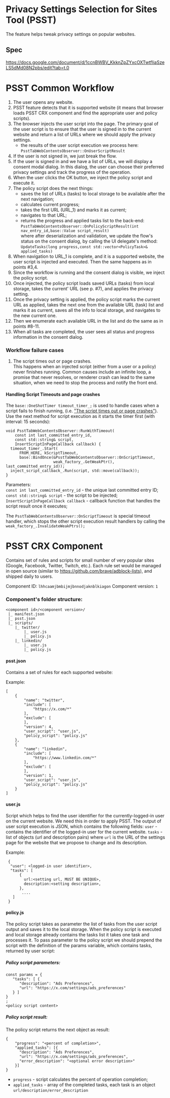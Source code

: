 # Privacy Settings Selection for Sites Tool (PSST)

The feature helps tweak privacy settings on popular websites.

## Spec
https://docs.google.com/document/d/1ccnBWBV_KkknZpZYxcOXTwtfIiaSzeLS5dMd08N2pbs/edit?tab=t.0

# PSST Common Workflow

1. The user opens any website.
2. PSST feature detects that it is supported website (it means that browser loads PSST CRX component and find the appropriate user and policy scripts).
3. The browser injects the user script into the page. The primary goal of the user script is to ensure that the user is signed in to the current website and return a list of URLs where we should apply the privacy settings.
    - the results of the user script execution we process here:</br> `PsstTabWebContentsObserver::OnUserScriptResult`
4. If the user is not signed in, we just break the flow.
5. If the user is signed in and we have a list of URLs, we will display a consent modal dialog. In this dialog, the user can choose their preferred privacy settings and track the progress of the operation.
6. When the user clicks the OK button, we inject the policy script and execute it.
7. The policy script does the next things: 
    - saves the list of URLs (tasks) to local storage to be available after the next navigation;
    - calculates current progress;
    - takes the first URL (URL_1) and marks it as current;
    - navigates to that URL;
    - returns the progress and applied tasks list to the back-end: `PsstTabWebContentsObserver::OnPolicyScriptResult(int nav_entry_id,base::Value script_result)`</br>
    where after deserialization and validation, we update the flow's status on the consent dialog, by calling the UI delegate's method:</br>
    `UpdateTasks(long progress,const std::vector<PolicyTask>& applied_tasks)`</br>
8. When navigation to URL_1 is complete, and it is a supported website, the user script is injected and executed. Then the same happens as in points #3,4.
9. Since the workflow is running and the consent dialog is visible, we inject the policy script.
10. Once injected, the policy script loads saved URLs (tasks) from local storage, takes the current' URL (see p. #7), and applies the privacy setting.
11. Once the privacy setting is applied, the policy script marks the current URL as applied, takes the next one from the available URL (task) list and marks it as current, saves all the info to local storage, and navigates to the new current one.
12. Then we enumerate each available URL in the list and do the same as in points #8-11.
13. When all tasks are completed, the user sees all status and progress information in the consent dialog.

### Workflow failure cases

1. <a id="script-times-out"></a>The script times out or page crashes.</br> This happens when an injected script (either from a user or a policy) never finishes running. Common causes include an infinite loop, a promise that never resolves, or renderer crash can lead to the same situation, when we need to stop the process and notify the front end.

#### Handling Script Timeouts and page crashes

The `base::OneShotTimer timeout_timer_;` is used to handle cases when a script fails to finish running, (i.e. ["The script times out or page crashes"](#script-times-out)).</br>
Use the next method for script execution as it starts the timer first (with interval: 15 seconds):
```
void PsstTabWebContentsObserver::RunWithTimeout(
    const int last_committed_entry_id,
    const std::string& script,
    InsertScriptInPageCallback callback) {
  timeout_timer_.Start(
      FROM_HERE, kScriptTimeout,
      base::BindOnce(&PsstTabWebContentsObserver::OnScriptTimeout,
                     weak_factory_.GetWeakPtr(), last_committed_entry_id));
  inject_script_callback_.Run(script, std::move(callback));
}

```
Parameters:</br>
`const int last_committed_entry_id` -  the unique last committed entry ID;</br>
`const std::string& script` - the script to be injected;</br>
`InsertScriptInPageCallback callback` - callback function that handles the script result once it executes;

The `PsstTabWebContentsObserver::OnScriptTimeout` is special timeout handler, which stops the other script execution result handlers by calling the `weak_factory_.InvalidateWeakPtrs();`

# PSST CRX Component

Contains set of rules and scripts for small number of very popular sites (Google, Facebook, Twitter, Twitch, etc.). 
Each rule set would be managed in open source (similar to https://github.com/brave/adblock-lists), and shipped daily to users.

Component ID: `lhhcaamjbmbijmjbnnodjaknblkiagon`
Component version: `1`

### Component's folder structure:

```
<component id>/<component version>/
 |_ manifest.json
 |_ psst.json
 |_ scripts/
    |_ twitter/
        |_ user.js
        |_ policy.js
    |_ linkedin/
        |_ user.js
        |_ policy.js
```

#### psst.json

Contains a set of rules for each supported website:

Example:
```
[
    {
        "name": "twitter",
        "include": [
            "https://x.com/*"
        ],
        "exclude": [
        ],
        "version": 4,
        "user_script": "user.js",
        "policy_script": "policy.js"
    },
    {
        "name": "linkedin",
        "include": [
            "https://www.linkedin.com/*"
        ],
        "exclude": [
        ],
        "version": 1,
        "user_script": "user.js",
        "policy_script": "policy.js"
    }
]
```

#### user.js

Script which helps to find the user identifier for the currently-logged-in user on the current website. We need this in order to apply PSST.
The output of user script execution is JSON, which contains the following fields:
`user` - contains the identifier of the logged-in user for the current website.
`tasks` - list of objects (url and description pairs) where `url` is the URL of the settings page for the website that we propose to change and its description.

Example:
```
 {
  "user": <logged-in user identifier>,
  "tasks": [
      {
        url:<setting url, MUST BE UNIQUE>,
        description:<setting description>,
      },
       .... 
   ]
 }
```

#### policy.js

The policy script takes as parameter the list of tasks from the user script output and saves it to the local storage. When the policy script is executed and local storage already contains the tasks list it takes one task and processes it.
To pass parameter to the policy script we should prepend the script with the definition of the params variable, which contains tasks, returned by user script: 

##### Policy script parameters:

```
const params = {
   "tasks": [ {
      "description": "Ads Preferences",
      "url": "https://x.com/settings/ads_preferences"
   } ]
}
;
<policy script content>
```

##### Policy script result:
The policy script returns the next object as result:

```
{
    "progress": "<percent of completion>",
    "applied_tasks": [{
      "description": "Ads Preferences",
      "url": "https://x.com/settings/ads_preferences",
      "error_description": "<optional error description>"
    }]
}
```
- `progress` - script calculates the percent of operation completion;
- `applied_tasks` - array of the completed tasks, each task is an object `url/description/error_description`


